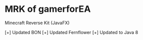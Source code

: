 # MRK of gamerforEA
Minecraft Reverse Kit (JavaFX)

[+] Updated BON
[+] Updated Fernflower
[+] Updated to Java 8
